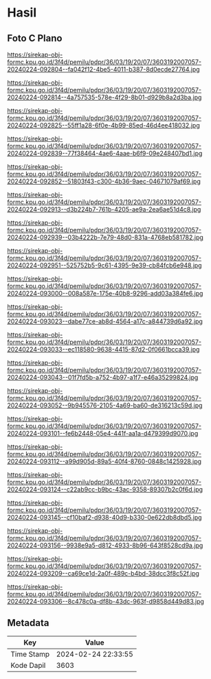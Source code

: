 # Hasil

## Foto C Plano

https://sirekap-obj-formc.kpu.go.id/3f4d/pemilu/pdpr/36/03/19/20/07/3603192007057-20240224-092804--fa042f12-4be5-4011-b387-8d0ecde27764.jpg

https://sirekap-obj-formc.kpu.go.id/3f4d/pemilu/pdpr/36/03/19/20/07/3603192007057-20240224-092814--4a757535-578e-4f29-8b01-d929b8a2d3ba.jpg

https://sirekap-obj-formc.kpu.go.id/3f4d/pemilu/pdpr/36/03/19/20/07/3603192007057-20240224-092825--55ff1a28-6f0e-4b99-85ed-46d4ee418032.jpg

https://sirekap-obj-formc.kpu.go.id/3f4d/pemilu/pdpr/36/03/19/20/07/3603192007057-20240224-092839--77f38464-4ae6-4aae-b6f9-09e248407bd1.jpg

https://sirekap-obj-formc.kpu.go.id/3f4d/pemilu/pdpr/36/03/19/20/07/3603192007057-20240224-092852--51803f43-c300-4b36-9aec-04671079af69.jpg

https://sirekap-obj-formc.kpu.go.id/3f4d/pemilu/pdpr/36/03/19/20/07/3603192007057-20240224-092913--d3b224b7-761b-4205-ae9a-2ea6ae51d4c8.jpg

https://sirekap-obj-formc.kpu.go.id/3f4d/pemilu/pdpr/36/03/19/20/07/3603192007057-20240224-092939--03b4222b-7e79-48d0-831a-4768eb581782.jpg

https://sirekap-obj-formc.kpu.go.id/3f4d/pemilu/pdpr/36/03/19/20/07/3603192007057-20240224-092951--525752b5-9c61-4395-9e39-cb84fcb6e948.jpg

https://sirekap-obj-formc.kpu.go.id/3f4d/pemilu/pdpr/36/03/19/20/07/3603192007057-20240224-093000--008a587e-175e-40b8-9296-add03a384fe6.jpg

https://sirekap-obj-formc.kpu.go.id/3f4d/pemilu/pdpr/36/03/19/20/07/3603192007057-20240224-093023--dabe77ce-ab8d-4564-a17c-a844739d6a92.jpg

https://sirekap-obj-formc.kpu.go.id/3f4d/pemilu/pdpr/36/03/19/20/07/3603192007057-20240224-093033--ec118580-9638-4415-87d2-0f0661bcca39.jpg

https://sirekap-obj-formc.kpu.go.id/3f4d/pemilu/pdpr/36/03/19/20/07/3603192007057-20240224-093043--01f7fd5b-a752-4b97-a1f7-e46a35299824.jpg

https://sirekap-obj-formc.kpu.go.id/3f4d/pemilu/pdpr/36/03/19/20/07/3603192007057-20240224-093052--9b945576-2105-4a69-ba60-de316213c59d.jpg

https://sirekap-obj-formc.kpu.go.id/3f4d/pemilu/pdpr/36/03/19/20/07/3603192007057-20240224-093101--fe6b2448-05e4-441f-aa1a-d479399d9070.jpg

https://sirekap-obj-formc.kpu.go.id/3f4d/pemilu/pdpr/36/03/19/20/07/3603192007057-20240224-093112--a99d905d-89a5-40f4-8760-0848c1425928.jpg

https://sirekap-obj-formc.kpu.go.id/3f4d/pemilu/pdpr/36/03/19/20/07/3603192007057-20240224-093124--c22ab9cc-b9bc-43ac-9358-89307b2c0f6d.jpg

https://sirekap-obj-formc.kpu.go.id/3f4d/pemilu/pdpr/36/03/19/20/07/3603192007057-20240224-093145--cf10baf2-d938-40d9-b330-0e622db8dbd5.jpg

https://sirekap-obj-formc.kpu.go.id/3f4d/pemilu/pdpr/36/03/19/20/07/3603192007057-20240224-093156--9938e9a5-d812-4933-8b96-643f8528cd9a.jpg

https://sirekap-obj-formc.kpu.go.id/3f4d/pemilu/pdpr/36/03/19/20/07/3603192007057-20240224-093209--ca69ce1d-2a0f-489c-b4bd-38dcc3f8c52f.jpg

https://sirekap-obj-formc.kpu.go.id/3f4d/pemilu/pdpr/36/03/19/20/07/3603192007057-20240224-093306--8c478c0a-df8b-43dc-963f-d9858d449d83.jpg


## Metadata

| Key        | Value               |
| ---------- | ------------------- |
| Time Stamp | 2024-02-24 22:33:55 |
| Kode Dapil | 3603                |



